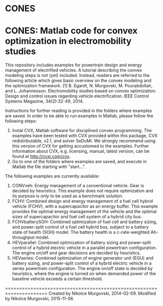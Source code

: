 # CONES
CONES: Matlab code for convex optimization in electromobility studies
=====================================================================
This repository includes examples for powertrain design and energy management of electrified vehicles. 
A tutorial describing the convex modeling steps is not (yet) included. Instead, readers are referred to the following article which gives basic overview on the convex modeling and the optimization framework.
[1] B. Egardt, N. Murgovski, M. Pourabdollah, and L. Johannesson. Electromobility studies based on convex optimization: Design and control issues regarding vehicle electrification. IEEE Control Systems Magazine, 34(2):32-49, 2014.

Instructions for further reading is provided in the folders where examples are saved. 
In order to be able to run examples in Matlab, please follow the following steps:
1. Instal CVX, Matlab software for disciplined convex programming. The examples have been tested with CVX provided within this package, CVX redistributable, v2.1, and solver SeDuMi. We strongly recommend using this version of CVX for getting accustomed to the examples. Further information about CVX, e.g. licensing, manual, latest version, can be found at http://cvxr.com/cvx.
2. Go to one of the folders where examples are saved, and execute in Matlab the file starting with "start...".

The following examples are currently available:
1. CONVveh: Energy management of a conventional vehicle. Gear is decided by heuristics. This example does not require optimization and its purpose is only to be used as a benchmark solution. 
2. FCHV: Combined design and energy management of a fuel cell hybrid vehicle (FCHV), with a supercapacitor as an energy buffer. This example provides the optimal energy management of the vehicle and the optimal sizes of supercapacitor and fuel cell system of a hybrid city bus.
3. FCHVbatterySOH: Combined optimization of fuel cell and battery sizing, and power-split control of a fuel cell hybrid bus, subject to a battery state of health (SOH) model. The battery health is a c-rate-weighted Ah-throughput model.
4. HEVparallel: Combined optimization of battery sizing and power-split control of a hybrid electric vehicle in a parallel powertrain configuration. The engine on/off and gear decisions are decided by heuristics.
5. HEVseries: Combined optimization of engine generator unit (EGU) and battery sizing, and power-split control of a hybrid electric vehicle in a series powertrain configuration. The engine on/off state is decided by heuristics, where the engine is turned on when demanded power of the baseline vehicle exceeds a certain threshold.

=====================================================================
Created by Nikolce Murgovski, 2014-02-09. 
Modified by Nikolce Murgovski, 2015-11-06.

